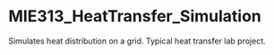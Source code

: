 # MIE313_HeatTransfer_Simulation
Simulates heat distribution on a grid. Typical heat transfer lab project.

